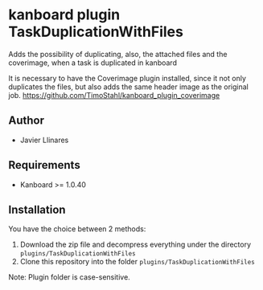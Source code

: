 # kanboard plugin TaskDuplicationWithFiles
Adds the possibility of duplicating, also, the attached files and the coverimage, when a task is duplicated in kanboard

It is necessary to have the Coverimage plugin installed, since it not only duplicates the files, but also adds the same header image as the original job.
https://github.com/TimoStahl/kanboard_plugin_coverimage

Author
------

- Javier Llinares

Requirements
------------

- Kanboard >= 1.0.40

Installation
------------

You have the choice between 2 methods:

1. Download the zip file and decompress everything under the directory `plugins/TaskDuplicationWithFiles`
2. Clone this repository into the folder `plugins/TaskDuplicationWithFiles`

Note: Plugin folder is case-sensitive.
